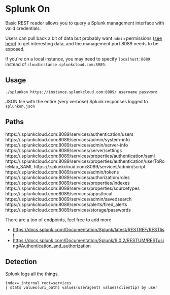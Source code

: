 # Splunk On

Basic REST reader allows you to query a Splunk management interface with valid credentials.

Users can pull back a bit of data but probably want `admin` permissions ([see here](https://docs.splunk.com/Documentation/InfraApp/2.2.5/Admin/AdminUserAccounts)) to get interesting data, and the management port 8089 needs to be exposed.

If you're on a local instance, you may need to specify `localhost:8089` instead of `cloudinstance.splunkcloud.com:8089`.

## Usage
`./splunkon https://instance.splunkcloud.com:8089/ username password`

JSON file with the entire (very verbose) Splunk responses logged to `splunkon.json`

## Paths

https://<cloudinstance>.splunkcloud.com:8089/services/authentication/users
https://<cloudinstance>.splunkcloud.com:8089/services/admin/system-info
https://<cloudinstance>.splunkcloud.com:8089/services/admin/server-info
https://<cloudinstance>.splunkcloud.com:8089/services/server/settings
https://<cloudinstance>.splunkcloud.com:8089/services/properties/authentication/saml
https://<cloudinstance>.splunkcloud.com:8089/services/properties/authentication/userToRoleMap_SAML
https://<cloudinstance>.splunkcloud.com:8089/services/admin/script
https://<cloudinstance>.splunkcloud.com:8089/services/admin/tokens
https://<cloudinstance>.splunkcloud.com:8089/services/authorization/roles
https://<cloudinstance>.splunkcloud.com:8089/services/properties/indexes
https://<cloudinstance>.splunkcloud.com:8089/services/properties/sourcetypes
https://<cloudinstance>.splunkcloud.com:8089/services/apps/local
https://<cloudinstance>.splunkcloud.com:8089/services/admin/savedsearch
https://<cloudinstance>.splunkcloud.com:8089/services/alerts/fired_alerts
https://<cloudinstance>.splunkcloud.com:8089/services/storage/passwords

There are a ton of endpoints, feel free to add more
- https://docs.splunk.com/Documentation/Splunk/latest/RESTREF/RESTlist
- https://docs.splunk.com/Documentation/Splunk/9.0.2/RESTUM/RESTusing#Authentication_and_authorization

## Detection
Splunk logs all the things.

```
index=_internal root=services
| stats values(uri_path) values(useragent) values(clientip) by user
```
